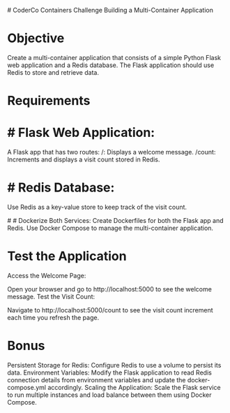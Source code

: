 # CoderCo Containers Challenge
Building a Multi-Container Application

# Objective

Create a multi-container application that consists of a simple Python Flask web application and a Redis database. The Flask application should use Redis to store and retrieve data.

# Requirements

# # Flask Web Application:

A Flask app that has two routes:
/: Displays a welcome message.
/count: Increments and displays a visit count stored in Redis.

# # Redis Database:

Use Redis as a key-value store to keep track of the visit count.

# # Dockerize Both Services:
Create Dockerfiles for both the Flask app and Redis.
Use Docker Compose to manage the multi-container application.

# Test the Application

Access the Welcome Page:

Open your browser and go to http://localhost:5000 to see the welcome message. Test the Visit Count:

Navigate to http://localhost:5000/count to see the visit count increment each time you refresh the page.

# Bonus

Persistent Storage for Redis: Configure Redis to use a volume to persist its data.
Environment Variables: Modify the Flask application to read Redis connection details from environment variables and update the docker-compose.yml accordingly.
Scaling the Application: Scale the Flask service to run multiple instances and load balance between them using Docker Compose.

